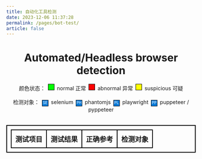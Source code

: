 ```yaml
---
title: 自动化工具检测
date: 2023-12-06 11:37:28
permalink: /pages/bot-test/
article: false
---
```

<!DOCTYPE html>
<html lang="zh">
<head>
    <script src="https://lib.baomitu.com/modernizr/latest/modernizr.min.js"></script>
    <script type="application/javascript" src="https://cdn.itbob.cn/spiderapi/detect_headless.js"></script>
    <style>
        #headless-table, #headless-table th, #headless-table td {
            border: 2px solid black;
            border-collapse: collapse;
            padding: 10px;
            text-align: center;
        }
        #headless-table th {
            font-size: large;
        }
        #headless-table td:nth-child(1) {
            max-width: 150px;
        }
        #headless-table td:nth-child(2) {
            max-width: 300px;
        }
        #headless-table td:nth-child(3) {
            max-width: 150px;
        }
        .headful {
            background-color: #00ff00 !important;
        }
        .headless {
            background-color: #ff0000 !important;
        }
        .undefined {
            background-color: #ffff00 !important;
        }
        .explain-box {
            height: 15px;
            width: 15px;
            margin-right: 3px;
            margin-left: 3px;
            border: 1px solid black;
            display: inline-block;
        }
        .target-box {
            text-align: center;
            font-size: 10px;
            color: white;
            background-color: #0078D7;
        }
        .headless-div {
            text-align: center;
        }
    </style>
</head>
<body>
    <h1 class="headless-div">Automated/Headless browser detection</h1>
    <div class="headless-div">
        颜色状态：
        <div class="explain-box headful"></div> normal 正常
        <div class="explain-box headless"></div> abnormal 异常
        <div class="explain-box undefined"></div> suspicious 可疑
    </div>
    <br>
    <div class="headless-div">
        检测对象：
        <div class="explain-box target-box">SE</div> selenium
        <div class="explain-box target-box">PH</div> phantomjs
        <div class="explain-box target-box">PL</div> playwright
        <div class="explain-box target-box">PP</div> puppeteer / pyppeteer
    </div>
    <br>
    <table id="headless-table">
        <tr>
            <th>测试项目</th>
            <th>测试结果</th>
            <th>正确参考</th>
            <th>检测对象</th>
        </tr>
    </table>
    <script>
        setTimeout(function() {
            headlessTests.forEach(function(test) {
                generateTableRow(test);
                testBrowser(test).then(function(res) {});
            });
        }, 500)
    </script>
</body>
</html>
